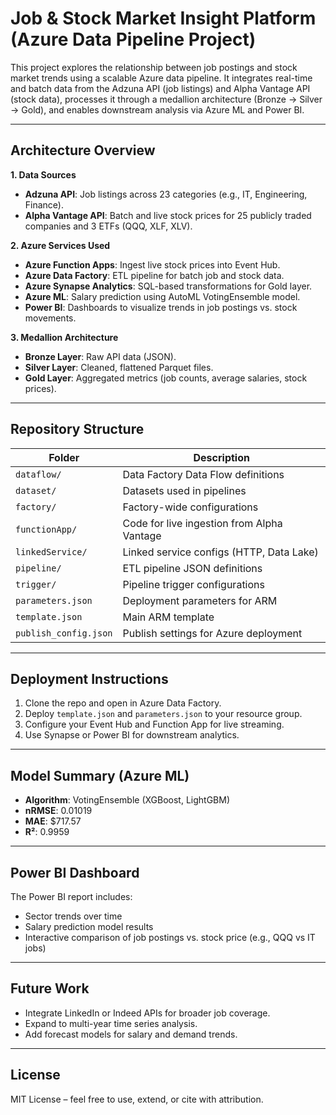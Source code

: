 # Job & Stock Market Insight Platform (Azure Data Pipeline Project)

This project explores the relationship between job postings and stock market trends using a scalable Azure data pipeline. It integrates real-time and batch data from the Adzuna API (job listings) and Alpha Vantage API (stock data), processes it through a medallion architecture (Bronze → Silver → Gold), and enables downstream analysis via Azure ML and Power BI.

---

##  Architecture Overview

**1. Data Sources**
- **Adzuna API**: Job listings across 23 categories (e.g., IT, Engineering, Finance).
- **Alpha Vantage API**: Batch and live stock prices for 25 publicly traded companies and 3 ETFs (QQQ, XLF, XLV).

**2. Azure Services Used**
- **Azure Function Apps**: Ingest live stock prices into Event Hub.
- **Azure Data Factory**: ETL pipeline for batch job and stock data.
- **Azure Synapse Analytics**: SQL-based transformations for Gold layer.
- **Azure ML**: Salary prediction using AutoML VotingEnsemble model.
- **Power BI**: Dashboards to visualize trends in job postings vs. stock movements.

**3. Medallion Architecture**
- **Bronze Layer**: Raw API data (JSON).
- **Silver Layer**: Cleaned, flattened Parquet files.
- **Gold Layer**: Aggregated metrics (job counts, average salaries, stock prices).

---

## Repository Structure

| Folder | Description |
|--------|-------------|
| `dataflow/` | Data Factory Data Flow definitions |
| `dataset/` | Datasets used in pipelines |
| `factory/` | Factory-wide configurations |
| `functionApp/` | Code for live ingestion from Alpha Vantage |
| `linkedService/` | Linked service configs (HTTP, Data Lake) |
| `pipeline/` | ETL pipeline JSON definitions |
| `trigger/` | Pipeline trigger configurations |
| `parameters.json` | Deployment parameters for ARM |
| `template.json` | Main ARM template |
| `publish_config.json` | Publish settings for Azure deployment |

---

## Deployment Instructions

1. Clone the repo and open in Azure Data Factory.
2. Deploy `template.json` and `parameters.json` to your resource group.
3. Configure your Event Hub and Function App for live streaming.
4. Use Synapse or Power BI for downstream analytics.

---

## Model Summary (Azure ML)

- **Algorithm**: VotingEnsemble (XGBoost, LightGBM)
- **nRMSE**: 0.01019
- **MAE**: $717.57
- **R²**: 0.9959

---

## Power BI Dashboard

The Power BI report includes:
- Sector trends over time
- Salary prediction model results
- Interactive comparison of job postings vs. stock price (e.g., QQQ vs IT jobs)

---

##  Future Work

- Integrate LinkedIn or Indeed APIs for broader job coverage.
- Expand to multi-year time series analysis.
- Add forecast models for salary and demand trends.

---

## License

MIT License – feel free to use, extend, or cite with attribution.

